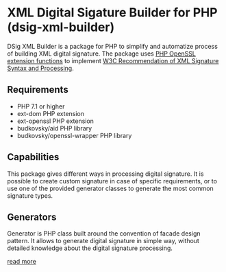 # XML Digital Sigature Builder for PHP (dsig-xml-builder)

DSig XML Builder is a package for PHP to simplify and automatize process of building XML digital signature. The package uses [PHP OpenSSL extension functions](https://www.php.net/manual/en/ref.openssl.php) to implement [W3C Recommendation of XML Signature Syntax and Processing](https://www.w3.org/TR/xmldsig-core1/).

## Requirements
* PHP 7.1 or higher
* ext-dom PHP extension
* ext-openssl PHP extension
* budkovsky/aid PHP library
* budkovsky/openssl-wrapper PHP library


## Capabilities
This package gives different ways in processing digital signature.
It is possible to create custom signature in case of specific requirements,
or to use one of the provided generator classes to generate the most common signature types.

## Generators

Generator is PHP class built around the convention of facade design pattern.
It allows to generate digital signature in simple way, without detailed knowledge about the digital signature processing.

[read more](./docs/md/generator.README.md)







